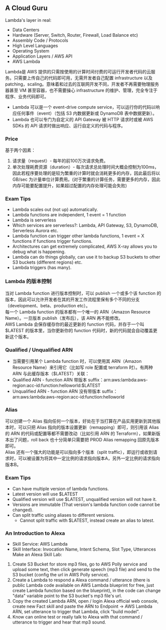 ## A Cloud Guru
Lambda's layer in real:
* Data Centers
* Hardware (Server, Switch, Router, Firewall, Load Balance etc)
* Assembly Code / Protocols
* High Level Languages
* Operating System
* Application Layers / AWS API
* AWS Lambda
  
Lambda是 AWS 提供的只需按使用的计算时间付费的可运行开发者代码的云服务。只需要上传自己的代码即可用，无需开发者自己配置 infrastructure 以及 patching，scaling。意味着和过去的互联网开发不同，开发者不再需要物理服务器甚至 VM 甚至容器，也不需要操心 infrastructure 的维护、管理，完全专注于程序、业务代码即可。  
* Lambda 可以是一个 event-drive compute service，可以运行你的代码以响应任何事件（event）（包括 S3 内数据更新或 DynamoDB 表中数据更新）。
* Lambda 也可以专门为自定义的 API Gateway 被 HTTP 请求时或被 AWS SDKs 的 API 请求时做出响应、运行自定义的代码与程序。
  
### Price
基于两个因素：
1. 请求量（request）- 每年的前100万次请求免费。
2. 单次处理耗费资源（duration）- 每次请求总处理时间大概会控制为100ms，因此若程序要处理的是较为繁重的计算时就会消耗更多的内存，因此最后将以 GB/sec 为计量单位计算费用。(对于繁重的计算任务，需要更多的内存，因此内存可能要配置提升，如果超过配置的内存处理可能会失败)
  
### Exam Tips
* Lambda scales out (not up) automatically.
* Lambda functions are independent, 1 event = 1 function
* Lambda is serverless
* Which services are serverless?: Lambda, API Gateway, S3, DynamoDB, Serverless Aurora etc.
* Lambda function can trigger other lambda functions, 1 event = X functions if functions trigger functions.
* Architectures can get extremely complicated, AWS X-ray allows you to debug what is happening.
* Lambda can do things globally, can use it to backup S3 buckets to other S3 buckets (different regions) etc.
* Lambda triggers (has many).
  
### Lambda 的版本控制
当对 Lambda function 进行版本控制时，可以 publish 一个或多个该 function 的版本，因此可以允许开发者在其的开发工作流程里保有多个不同的分支（development、beta、production etc）。  
每一个 Lambda function 的版本都有一个唯一的 ARN（Amazon Resource Name）。一旦版本 publish（发布后），该 ARN 再不能修改。  
AWS Lambda 会保存缓存你的最近更新的 function 代码，并存于一个叫 $LATEST 的版本里，当你更新你的 function 代码时，新的代码就会自动覆盖更新这个版本。  
  
### Qualified / Unqualified ARN
* 当需要引用某个 Lambda function 时，可以使用其 ARN（Amazon Resource Name）来引用它（比如写 role 配置或 terraform 时）。有两种 ARN 与此缓存版本（$LATEST）关联：
* Qualified ARN - function ARN 带版本 suffix：arn:aws:lambda:aws-region:acc-id:function:helloworld:$LATEST
* Unqualified ARN - function ARN 没有带版本 suffix：arn:aws:lambda:aws-region:acc-id:function:helloworld
  
### Alias
可以创建一个 Alias 指向任何一个版本，好处在于当打算在产品实用更新到其他版本时，可以只把 Alias 指向的版本设置更新（remapping）即可，则引用该 Alias 的 ARN 的代码或配置等都不需要改动（比如引用 ARN 的 Terraform），如果新版本出了问题，roll back 也十分简单只需要把 PROD Alias remapping 回原先版本即可。  
Alias 还有一个强大的功能是可以指向多个版本（split traffic），即运行或收到请求时，可以被设置为将其中一定比例的请求指向版本A，另外一定比例的请求指向版本B。
  
### Exam Tips
* Can have multiple version of lambda functions.
* Latest version will use $LATEST
* Qualified version will use $LATEST, unqualified version will not have it.
* Versions are immutable (That version's lambda function code cannot be changed).
* Can split traffic using aliases to different versions.
    * Cannot split traffic with $LATEST, instead create an alias to latest.
  
### An Introduction to Alexa
* Skill Service: AWS Lambda
* Skill Interface: Invocation Name, Intent Schema, Slot Type, Utterances
Make an Alexa Skill Lab:  
1. Create S3 Bucket for store mp3 files, go to AWS Polly service and upload some text, then click generate speech (mp3 file) and send to the S3 bucket (config the url in AWS Polly service).  
2. Create a Lambda to respond a Alexa command / utterance (there is public Lambda code available on AWS Lambda blueprint for free, just create Lambda function based on the blueprint), in the code can change "data" variable point to the S3 bucket's mp3 file's url.  
3. Copy the created Lambda ARN, open / login Alexa official web console, create new Fact skill and paste the ARN to Endpoint -> AWS Lambda ARN, set utterance to trigger that Lambda, click "build model".  
4. Know can online test or really talk to Alexa with that command / utterance to trigger and hear that mp3 sound.
  